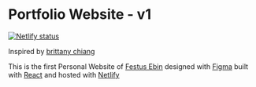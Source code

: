 # Portfolio Website - v1

<p>
  <a href='https://app.netlify.com/sites/festusebin/deploys' target='_blank'>
    <img src='https://api.netlify.com/api/v1/badges/bbe24f08-e7e1-43df-b0d6-727390844075/deploy-status' alt='Netlify status' />
  </a>
</p>

<p>Inspired by <a href='htts://brittanychiang.com' target='_blank'>brittany chiang</a></p>

This is the first Personal Website of <a href='https://festusebin.netlify.app' target='_blank'>Festus Ebin</a> designed with <a href='https://www.figma.com/' target='_blank'>Figma</a> built with <a href='https://www.reactjs.org' target='_blank'>React</a> and hosted with <a href='https://www.netlify.com/' target='_blank'>Netlify</a>
